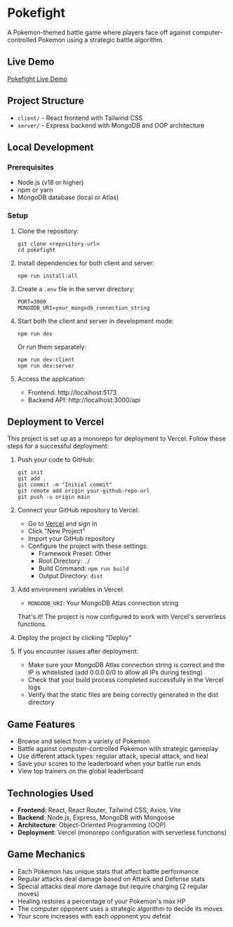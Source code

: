 # Pokefight

A Pokemon-themed battle game where players face off against computer-controlled Pokemon using a strategic battle algorithm.

## Live Demo

[Pokefight Live Demo](https://pokefight-puce.vercel.app/)

## Project Structure

- `client/` - React frontend with Tailwind CSS
- `server/` - Express backend with MongoDB and OOP architecture

## Local Development

### Prerequisites

- Node.js (v18 or higher)
- npm or yarn
- MongoDB database (local or Atlas)

### Setup

1. Clone the repository:

   ```
   git clone <repository-url>
   cd pokefight
   ```

2. Install dependencies for both client and server:

   ```
   npm run install:all
   ```

3. Create a `.env` file in the server directory:

   ```
   PORT=3000
   MONGODB_URI=your_mongodb_connection_string
   ```

4. Start both the client and server in development mode:

   ```
   npm run dev
   ```

   Or run them separately:

   ```
   npm run dev:client
   npm run dev:server
   ```

5. Access the application:
   - Frontend: http://localhost:5173
   - Backend API: http://localhost:3000/api

## Deployment to Vercel

This project is set up as a monorepo for deployment to Vercel. Follow these steps for a successful deployment:

1. Push your code to GitHub:

   ```
   git init
   git add .
   git commit -m "Initial commit"
   git remote add origin your-github-repo-url
   git push -u origin main
   ```

2. Connect your GitHub repository to Vercel:
   - Go to [Vercel](https://vercel.com) and sign in
   - Click "New Project"
   - Import your GitHub repository
   - Configure the project with these settings:
     - Framework Preset: Other
     - Root Directory: `./`
     - Build Command: `npm run build`
     - Output Directory: `dist`
3. Add environment variables in Vercel:

   - `MONGODB_URI`: Your MongoDB Atlas connection string

   That's it! The project is now configured to work with Vercel's serverless functions.

4. Deploy the project by clicking "Deploy"

5. If you encounter issues after deployment:
   - Make sure your MongoDB Atlas connection string is correct and the IP is whitelisted (add 0.0.0.0/0 to allow all IPs during testing)
   - Check that your build process completed successfully in the Vercel logs
   - Verify that the static files are being correctly generated in the dist directory

## Game Features

- Browse and select from a variety of Pokemon
- Battle against computer-controlled Pokemon with strategic gameplay
- Use different attack types: regular attack, special attack, and heal
- Save your scores to the leaderboard when your battle run ends
- View top trainers on the global leaderboard

## Technologies Used

- **Frontend**: React, React Router, Tailwind CSS, Axios, Vite
- **Backend**: Node.js, Express, MongoDB with Mongoose
- **Architecture**: Object-Oriented Programming (OOP)
- **Deployment**: Vercel (monorepo configuration with serverless functions)

## Game Mechanics

- Each Pokemon has unique stats that affect battle performance
- Regular attacks deal damage based on Attack and Defense stats
- Special attacks deal more damage but require charging (2 regular moves)
- Healing restores a percentage of your Pokemon's max HP
- The computer opponent uses a strategic algorithm to decide its moves
- Your score increases with each opponent you defeat
